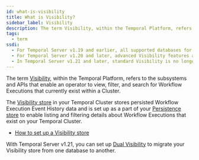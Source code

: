 ```yaml
---
id: what-is-visibility
title: What is Visibility?
sidebar_label: Visibility
description: The term Visibility, within the Temporal Platform, refers to the subsystems and APIs that enable an operator to view Workflow Executions that currently exist within a Cluster.
tags:
  - term
ssdi:
  - For Temporal Server v1.19 and earlier, all supported databases for Visibility provide standard Visibility features, and an Elasticsearch database is required for advanced Visibility features.
  - For Temporal Server v1.20 and later, advanced Visibility features are enabled on all supported SQL databases, in addition to Elasticsearch.
  - In Temporal Server v1.21 and later, standard Visibility is no longer in development, and we recommend migrating to a [database that supports advanced Visibility features](/self-hosted/how-to-set-up-visibility-in-a-temporal-cluster#supported-databases). Visibility configuration in Temporal Cluster is updated and Dual Visibility is enabled. For details, see [Visibility store setup](/self-hosted/how-to-set-up-visibility-in-a-temporal-cluster).
---
```


The term [Visibility](/visibility), within the Temporal Platform, refers to the subsystems and APIs that enable an operator to view, filter, and search for Workflow Executions that currently exist within a Cluster.

The [Visibility store](/self-hosted/how-to-set-up-visibility-in-a-temporal-cluster) in your Temporal Cluster stores persisted Workflow Execution Event History data and is set up as a part of your [Persistence store](/concepts/what-is-a-temporal-cluster#persistence) to enable listing and filtering details about Workflow Executions that exist on your Temporal Cluster.

- [How to set up a Visibility store](/self-hosted/how-to-set-up-visibility-in-a-temporal-cluster)

With Temporal Server v1.21, you can set up [Dual Visibility](/concepts/what-is-dual-visibility) to migrate your Visibility store from one database to another.

<!-- A Visibility store can be configured to provide [atandard Visibility](/visibility#standard-visibility) and [advanced Visibility](/visibility#advanced-visibility) features.

Support for separate standard and advanced Visibility setups will be deprecated from Temporal Server v1.21 onwards. Check [Supported databases](/self-hosted/how-to-set-up-visibility-in-a-temporal-cluster#supported-databases) for updates. -->
